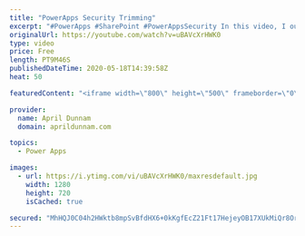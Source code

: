 ```yaml
---
title: "PowerApps Security Trimming"
excerpt: "#PowerApps #SharePoint #PowerAppsSecurity In this video, I outline a method to implement Security Trimming/Custom Permissions inside your PowerApps application.  This approach utilizes a SharePoint list and native PowerApps functionality to accomplish the security trimming in three easy steps: 1) create"
originalUrl: https://youtube.com/watch?v=uBAVcXrHWK0
type: video
price: Free
length: PT9M46S
publishedDateTime: 2020-05-18T14:39:58Z
heat: 50

featuredContent: "<iframe width=\"800\" height=\"500\" frameborder=\"0\" src=\"https://www.youtube.com/embed/uBAVcXrHWK0\" allow=\"accelerometer; autoplay; encrypted-media; gyroscope; picture-in-picture\" allowfullscreen></iframe>"

provider:
  name: April Dunnam
  domain: aprildunnam.com

topics:
  - Power Apps

images:
  - url: https://i.ytimg.com/vi/uBAVcXrHWK0/maxresdefault.jpg
    width: 1280
    height: 720
    isCached: true

secured: "MhHQJ0C04h2HWktb8mpSvBfdHX6+0kKgfEcZ21Ft17HejeyOB17XUkMiQr8OrhMF1QArEoosVaywL6HqC3C31/w6I/CpgyxVWTN8gm9jyT2EHXGSiew6X4+bY4R3pcdDR0THscoO++UxMQYcjeOD93dN6mVJ/XNGgXtnSeJNPrgyt85S9b5q6C7DySpDMwI+qp2bw8LQy2ZcKNq6Ixz6R9POnQ7lHHByapHiURwiVrD6pn/2zlmdFVLJBMICkq1mKYj4sBzCAuHWU2b8IWw4BwMAPhz2BnycLpsQfE5gDf0/E3iMiqHJ9KlyOFdVwE421QKlKG5E3nhXnw6mnipysw9IepnSNQDQB8AY3vnyVdPO4O/4jJFR5eTSoDbROwDd1AwG8xLaV49omo95r3gGp3QSXKSKjpOCwiaaLeqp2Po=;JsOsKs991VxyRnvOzGrlgA=="
---
```


